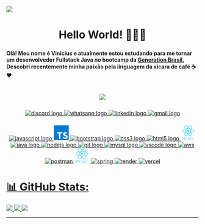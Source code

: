 [![](https://visitcount.itsvg.in/api?id=VinnyPC&icon=0&color=1)](https://visitcount.itsvg.in)
<h1 align="center">Hello World! ✌🏽✨</h1>

###

<h4 align="left">Olá! Meu nome é Vinicius e atualmente estou estudando para me tornar um desenvolvedor Fullstack Java no bootcamp da <a href="https://brazil.generation.org/"> Generation Brasil.</a> Descobri recentemente minha paixão pela linguagem da xicara de café ☕❤</h4>

###

<br clear="both">

<div align="center">
  <img height="400" src="https://i.postimg.cc/j28frDjB/fotor-2023-5-26-17-22-13.jpg"  />
</div>

###



###

<div align="center">
  <a href="https://discord.com/channels/Vinisilvax#5006"><img src="https://img.shields.io/static/v1?message=Discord&logo=discord&label=&color=7289DA&logoColor=white&labelColor=&style=for-the-badge" height="38" alt="discord logo"  />
  <a href="https://wa.me/5511990244686"><img src="https://img.shields.io/static/v1?message=Whatsapp&logo=whatsapp&label=&color=25D366&logoColor=white&labelColor=&style=for-the-badge" height="38" alt="whatsapp logo"  />
  <a href="https://www.linkedin.com/in/vinicius-s-98934a13b/ target="_blank"><img src="https://img.shields.io/static/v1?message=LinkedIn&logo=linkedin&label=&color=0077B5&logoColor=white&labelColor=&style=for-the-badge" height="38" alt="linkedin logo"  />
  <a href = "mailto:vinisilvax3@gmail.com"><img src="https://img.shields.io/static/v1?message=Gmail&logo=gmail&label=&color=D14836&logoColor=white&labelColor=&style=for-the-badge" height="38" alt="gmail logo"  />
</div>

###

<div align="center">
  <img src="https://cdn.jsdelivr.net/gh/devicons/devicon/icons/javascript/javascript-plain.svg" height="45" width="60" alt="javascript logo" />
                                                                                                                                            <img src="https://raw.githubusercontent.com/devicons/devicon/master/icons/typescript/typescript-original.svg" alt="typescript" width="40" height="40"/>
<img src="https://cdn.jsdelivr.net/gh/devicons/devicon/icons/bootstrap/bootstrap-plain-wordmark.svg" height="45" width="60" alt="bootstrap logo" />
<img src="https://cdn.jsdelivr.net/gh/devicons/devicon/icons/css3/css3-plain-wordmark.svg" height="45" width="60" alt="css3 logo" />
<img src="https://cdn.jsdelivr.net/gh/devicons/devicon/icons/html5/html5-plain-wordmark.svg" height="45" width="60" alt="html5 logo" />
<img src="https://raw.githubusercontent.com/devicons/devicon/master/icons/react/react-original-wordmark.svg" alt="react" width="40" height="40"/>

<!-- Backend -->
<img src="https://cdn.jsdelivr.net/gh/devicons/devicon/icons/java/java-original-wordmark.svg" height="45" width="60" alt="java logo" />
<img src="https://cdn.jsdelivr.net/gh/devicons/devicon/icons/nodejs/nodejs-plain.svg" height="45" width="60" alt="nodejs logo" />
<img src="https://cdn.jsdelivr.net/gh/devicons/devicon/icons/git/git-plain-wordmark.svg" height="45" width="60" alt="git logo" />

<!-- Banco de Dados -->
<img src="https://cdn.jsdelivr.net/gh/devicons/devicon/icons/mysql/mysql-original-wordmark.svg" height="45" width="60" alt="mysql logo" />

<!-- Outros -->
<img src="https://cdn.jsdelivr.net/gh/devicons/devicon/icons/vscode/vscode-original-wordmark.svg" height="45" width="60" alt="vscode logo" />
<img src="https://www.arelion.com/dam/jcr:14aeb80a-b12c-4eff-8842-7b8b7b627aec/AWS.png" alt="aws" width="40" height="40"/>
<img src="https://www.vectorlogo.zone/logos/getpostman/getpostman-icon.svg" alt="postman" width="40" height="40"/>
<img src="https://raw.githubusercontent.com/devicons/devicon/master/icons/react/react-original-wordmark.svg" alt="react" width="40" height="40"/>
<img src="https://www.vectorlogo.zone/logos/springio/springio-icon.svg" alt="spring" width="40" height="40"/>
<img src="https://images.g2crowd.com/uploads/product/image/large_detail/large_detail_477db83f729d63210139ec7cd29c1351/render-render.png" alt="render" width="40" height="40"/>
<img src="https://media.zeemly.com/media/product/vercel.png" alt="vercel" width="40" height="40"/>
</div>
                                                                                                                                
# 📊 GitHub Stats:
                                                                                                                    
![](https://github-readme-stats.vercel.app/api/top-langs/?username=VinnyPC&theme=dark&hide_border=false&layout=compact)   ![](https://github-readme-streak-stats.herokuapp.com/?user=VinnyPC&theme=dark&hide_border=false)  ![](https://github-readme-stats.vercel.app/api?username=VinnyPC&theme=dark&hide_border=false&include_all_commits=false&count_private=false)                                                                                                              



                                                                                                                                


---


<!-- Proudly created with GPRM ( https://gprm.itsvg.in ) -->                                                                                                                               
                                                                                                                                
                                                                                                                                
                                                                                                                               

                                                                                                                                


                                                                                                                                           
